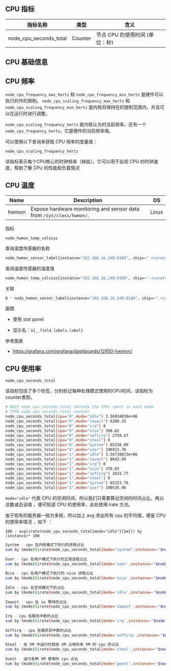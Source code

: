 ## CPU 指标

| 指标名称               | 类型    | 含义                           |
| ---------------------- | ------- | ------------------------------ |
| node_cpu_seconds_total | Counter | 节点 CPU 的使用时间 (单位：秒) |

## CPU 基础信息

## CPU 频率

`node_cpu_frequency_max_hertz` 和 `node_cpu_frequency_min_hertz` 是硬件可以执行的作的限制。 `node_cpu_scaling_frequency_max_hertz` 和 `node_cpu_scaling_frequency_min_hertz` 是内核将保持在的限制范围内，并且可以在运行时进行调整。

`node_cpu_scaling_frequency_hertz` 是内核认为的当前频率。还有一个 `node_cpu_frequency_hertz`，它是硬件的当前频率值。

可以使用以下查询来获取 CPU 频率的度量值：

```ebnf
node_cpu_scaling_frequency_hertz
```

该指标表示每个CPU核心的时钟频率（赫兹）。它可以用于监视 CPU 的时钟速度，帮助了解 CPU 的性能和负载情况



## CPU 温度

| Name  | Description                                                  | OS    |
| ----- | ------------------------------------------------------------ | ----- |
| hwmon | Expose hardware monitoring and sensor data from `/sys/class/hwmon/`. | Linux |

指标

```
node_hwmon_temp_celsius
```

查询温度传感器的名称

```bash
node_hwmon_sensor_label{instance="192.168.16.140:9100", chip=~".+coretemp.+"}
```

查询温度传感器的温度值

```bash
node_hwmon_temp_celsius{instance="192.168.16.140:9100", chip=~".+coretemp.+"}
```

关联

```bash
0 * node_hwmon_sensor_label{instance="192.168.16.140:9100", chip=~".+coretemp.+"} + on (sensor) group_left(node_hwmon_temp_celsius) node_hwmon_temp_celsius{instance="192.168.16.140:9100", chip=~".+coretemp.+"}
```

画图

- 使用 stat panel

- 显示名：`${__field.labels.label}`

参考图表

- <https://grafana.com/grafana/dashboards/12950-hwmon/>

## CPU 使用率

```
node_cpu_seconds_total
```

该指标包括了多个标签，分别标记每种处理模式使用的CPU时间，该指标为counter类型。

```bash
# HELP node_cpu_seconds_total Seconds the CPUs spent in each mode.
# TYPE node_cpu_seconds_total counter
node_cpu_seconds_total{cpu="0",mode="idle"} 3.56934038e+06
node_cpu_seconds_total{cpu="0",mode="iowait"} 6208.33
node_cpu_seconds_total{cpu="0",mode="irq"} 0
node_cpu_seconds_total{cpu="0",mode="nice"} 398.62
node_cpu_seconds_total{cpu="0",mode="softirq"} 2759.47
node_cpu_seconds_total{cpu="0",mode="steal"} 0
node_cpu_seconds_total{cpu="0",mode="system"} 65250.09
node_cpu_seconds_total{cpu="0",mode="user"} 190913.76
node_cpu_seconds_total{cpu="1",mode="idle"} 3.56738873e+06
node_cpu_seconds_total{cpu="1",mode="iowait"} 8643.69
node_cpu_seconds_total{cpu="1",mode="irq"} 0
node_cpu_seconds_total{cpu="1",mode="nice"} 378.03
node_cpu_seconds_total{cpu="1",mode="softirq"} 2633.77
node_cpu_seconds_total{cpu="1",mode="steal"} 0
node_cpu_seconds_total{cpu="1",mode="system"} 65323.76
node_cpu_seconds_total{cpu="1",mode="user"} 190535.96
```

`mode="idle"` 代表 CPU 的空闲时间，所以我们只需要算出空闲的时间占比，再以总数减去该值 ，便可知道 CPU 的使用率，此处使用 irate 方法。

由于现有的服务器一般为多核，所以加上 avg 求出所有 cpu 的平均值，便是 CPU 的使用率情况 ，如下 ：

```
100 - avg(irate(node_cpu_seconds_total{mode="idle"}[5m])) by (instance)* 100
```



```bash
System - cpu 在内核模式下执行的进程占比
sum by (mode)(irate(node_cpu_seconds_total{mode="system",instance=~"$node:$port",job=~"$job"}[5m])) * 100
 
User - cpu 在用户模式下执行的正常进程占比
sum by (mode)(irate(node_cpu_seconds_total{mode='user',instance=~"$node:$port",job=~"$job"}[5m])) * 100
 
Nice - cpu 在用户模式下执行的 nice 进程占比
sum by (mode)(irate(node_cpu_seconds_total{mode='nice',instance=~"$node:$port",job=~"$job"}[5m])) * 100
 
Idle - cpu 在空闲模式下的占比
sum by (mode)(irate(node_cpu_seconds_total{mode='idle',instance=~"$node:$port",job=~"$job"}[5m])) * 100
 
Iowait - cpu 在 io 等待的占比
sum by (mode)(irate(node_cpu_seconds_total{mode='iowait',instance=~"$node:$port",job=~"$job"}[5m])) * 100
 
Irq - cpu 在服务中断的占比
sum by (mode)(irate(node_cpu_seconds_total{mode='irq',instance=~"$node:$port",job=~"$job"}[5m])) * 100
 
Softirq - cpu 在服务软中断的占比
sum by (mode)(irate(node_cpu_seconds_total{mode='softirq',instance=~"$node:$port",job=~"$job"}[5m])) * 100
 
Steal - 在 VM 中运行时其他 VM 占用的本 VM 的 cpu 的占比
sum by (mode)(irate(node_cpu_seconds_total{mode='steal',instance=~"$node:$port",job=~"$job"}[5m])) * 100
 
Guest - 运行各种 VM 使用的 cpu 占比
sum by (mode)(irate(node_cpu_seconds_total{mode='guest',instance=~"$node:$port",job=~"$job"}[5m])) * 100
```

